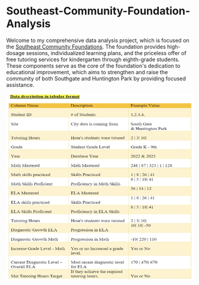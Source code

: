 # Southeast-Community-Foundation-Analysis

Welcome to my comprehensive data analysis project, which is focused on the [Southeast Community Foundations](https://secfoundation.org). The foundation provides high-dosage sessions, individualized learning plans, and the priceless offer of free tutoring services for kindergarten through eighth-grade students. These components serve as the core of the foundation's dedication to educational improvement, which aims to strengthen and raise the community of both Southgate and Huntington Park by providing focused assistance. 


<img src="https://github.com/EddyBoror/Southeast-Community-Foundation-Analysis/blob/main/tabular.jpg" width="500" height="500" />


